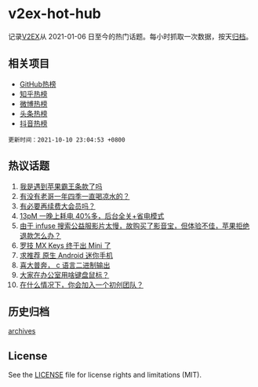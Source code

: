# v2ex-hot-hub

 记录[V2EX](https://www.v2ex.com/)从 2021-01-06 日至今的热门话题。每小时抓取一次数据，按天[归档](archives)。
 
 ## 相关项目

- [GitHub热榜](https://github.com/snaildev/github-hot-hub)
- [知乎热榜](https://github.com/snaildev/zhihu-hot-hub)
- [微博热榜](https://github.com/snaildev/weibo-hot-hub)
- [头条热榜](https://github.com/snaildev/toutiao-hot-hub)
- [抖音热榜](https://github.com/snaildev/douyin-hot-hub)


 `更新时间：2021-10-10 23:04:53 +0800`

## 热议话题

1. [我是遇到苹果霸王条款了吗](https://www.v2ex.com/t/806795)
1. [有没有老哥一年四季一直喝凉水的？](https://www.v2ex.com/t/806853)
1. [有必要再续费大会员吗？](https://www.v2ex.com/t/806822)
1. [13pM 一晚上耗电 40%多，后台全关+省电模式](https://www.v2ex.com/t/806801)
1. [由于 infuse 搜索公益服影片太慢，故购买了影音宝，但体验不佳，苹果拒绝退款怎么办？](https://www.v2ex.com/t/806819)
1. [罗技 MX Keys 终于出 Mini 了](https://www.v2ex.com/t/806799)
1. [求推荐 原生 Android 迷你手机](https://www.v2ex.com/t/806788)
1. [喜大普奔， c 语言二进制输出](https://www.v2ex.com/t/806816)
1. [大家在办公室用啥键盘鼠标？](https://www.v2ex.com/t/806808)
1. [在什么情况下，你会加入一个初创团队？](https://www.v2ex.com/t/806815)

## 历史归档

[archives](archives)

## License

See the [LICENSE](LICENSE) file for license rights and limitations (MIT).
